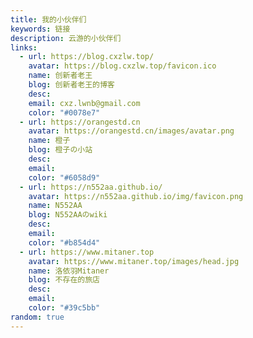 ```yaml
---
title: 我的小伙伴们
keywords: 链接
description: 云游的小伙伴们
links:
  - url: https://blog.cxzlw.top/
    avatar: https://blog.cxzlw.top/favicon.ico
    name: 创新者老王
    blog: 创新者老王的博客
    desc: 
    email: cxz.lwnb@gmail.com
    color: "#0078e7"
  - url: https://orangestd.cn
    avatar: https://orangestd.cn/images/avatar.png
    name: 橙子
    blog: 橙子の小站
    desc: 
    email: 
    color: "#6058d9"
  - url: https://n552aa.github.io/
    avatar: https://n552aa.github.io/img/favicon.png
    name: N552AA
    blog: N552AAのwiki
    desc: 
    email: 
    color: "#b854d4"
  - url: https://www.mitaner.top
    avatar: https://www.mitaner.top/images/head.jpg
    name: 洛依羽Mitaner
    blog: 不存在的旅店
    desc: 
    email: 
    color: "#39c5bb"
random: true
---
```


<YunLinks :links="frontmatter.links" :random="frontmatter.random" />



